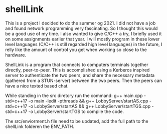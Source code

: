 # shellLink

This is a project I decided to do the summer og 2021. I did not have a job and found network programming very fascinating. So I thought this would be a good use of my time. I also wanted to give C/C++ a try, I briefly used it on some assignments earlier that year. I will mostly program in these lower level languages (C/C++ is still regarded high level languages) in the future, I relly like the amount of control you get when working so close to the hardware.

ShellLink is a program that connects to computers terminals together directly, peer-to-peer. This is accomplished using a Kerberos inspired server to authenticate the two peers, and share the necessary metadata (gathered from a STUN-server) between the two peers. Then the peers can have a nice texted based chat.

While standing in the src diretory run the command: g++ main.cpp -std=c++17 -o main -ledit -pthreads && g++ LobbyServer/startAS.cpp -std=c++17 -o LobbyServer/startAS && g++ LobbyServer/startTGS.cpp -std=c++17 -o LobbyServer/startTGS to compile the code.

The src/enviorment.h file need to be updated, add the full path to the shellLink folderen the ENV_PATH.
